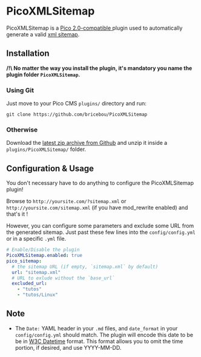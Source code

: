 PicoXMLSitemap
==============

PicoXMLSitemap is a [Pico 2.0-compatible ][1] plugin used to automatically generate a valid [xml sitemap][2].

## Installation

__/!\ No matter the way you install the plugin, it's mandatory you name the plugin folder `PicoXMLSitemap`.__ 

### Using Git

Just move to your Pico CMS `plugins/` directory and run:

```
git clone https://github.com/bricebou/PicoXMLSitemap
```

### Otherwise

Download the [latest zip archive from Github](https://github.com/bricebou/PicoXMLSitemap/archive/master.zip) and unzip it inside a `plugins/PicoXMLSitemap/` folder.

## Configuration & Usage

You don't necessary have to do anything to configure the PicoXMLSitemap plugin!

Browse to `http://yoursite.com/?sitemap.xml` or `http://yoursite.com/sitemap.xml` (if you have mod_rewrite enabled) and that's it !

However, you can configure some parameters and exclude some URL from the generated sitemap. Just past these few lines into the `config/config.yml` or in a specific `.yml` file.

```yaml
# Enable/Disable the plugin
PicoXMLSitemap.enabled: true
pico_sitemap:
  # the sitemap URL (if empty, `sitemap.xml` by default)
  url: "sitemap.xml"
  # URL to exlude without the `base_url`
  excluded_url: 
    - "tutos"
    - "tutos/Linux"
```

## Note

* The `Date:` YAML header in your `.md` files, and `date_format` in your `config/config.yml` should match. The plugin will encode this date to be be in [W3C Datetime][3] format. This format allows you to omit the time portion, if desired, and use YYYY-MM-DD.

[1]: http://picocms.org/
[2]: http://www.sitemaps.org/
[3]: http://www.w3.org/TR/NOTE-datetime